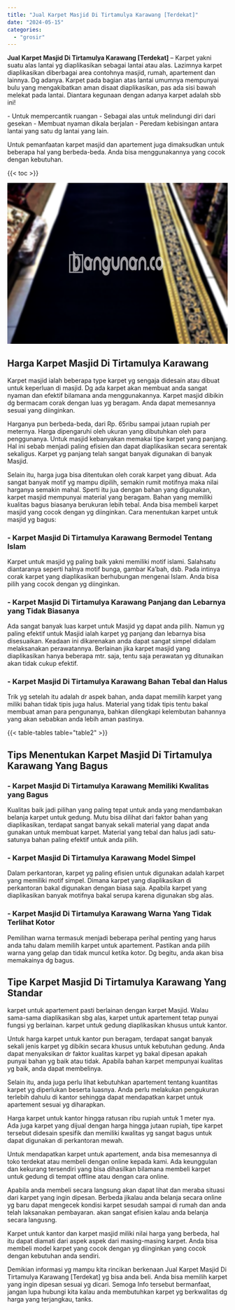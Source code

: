 ```yaml
---
title: "Jual Karpet Masjid Di Tirtamulya Karawang [Terdekat]"
date: "2024-05-15"
categories: 
  - "grosir"
---
```


**Jual Karpet Masjid Di Tirtamulya Karawang \[Terdekat\]** – Karpet yakni suatu alas lantai yg diaplikasikan sebagai lantai atau alas. Lazimnya karpet diaplikasikan diberbagai area contohnya masjid, rumah, apartement dan lainnya. Dg adanya. Karpet pada bagian atas lantai umumnya mempunyai bulu yang mengakibatkan aman disaat diaplikasikan, pas ada sisi bawah melekat pada lantai. Diantara kegunaan dengan adanya karpet adalah sbb ini!

\- Untuk mempercantik ruangan - Sebagai alas untuk melindungi diri dari gesekan - Membuat nyaman dikala berjalan - Peredam kebisingan antara lantai yang satu dg lantai yang lain.

Untuk pemanfaatan karpet masjid dan apartement juga dimaksudkan untuk beberapa hal yang berbeda-beda. Anda bisa menggunakannya yang cocok dengan kebutuhan.

{{< toc >}}

![Jual Karpet Masjid Di Tirtamulya Karawang [Terdekat]](/images/grosir-karpet-murah-78.png)

## Harga Karpet Masjid Di Tirtamulya Karawang

Karpet masjid ialah beberapa type karpet yg sengaja didesain atau dibuat untuk keperluan di masjid. Dg ada karpet akan membuat anda sangat nyaman dan efektif bilamana anda menggunakannya. Karpet masjid dibikin dg bermacam corak dengan luas yg beragam. Anda dapat memesannya sesuai yang diinginkan.

Harganya pun berbeda-beda, dari Rp. 65ribu sampai jutaan rupiah per meternya. Harga dipengaruhi oleh ukuran yang dibutuhkan oleh para penggunanya. Untuk masjid kebanyakan memakai tipe karpet yang panjang. Hal ini sebab menjadi paling efisien dan dapat diaplikasikan secara serentak sekaligus. Karpet yg panjang telah sangat banyak digunakan di banyak Masjid.

Selain itu, harga juga bisa ditentukan oleh corak karpet yang dibuat. Ada sangat banyak motif yg mampu dipilih, semakin rumit motifnya maka nilai harganya semakin mahal. Sperti itu jua dengan bahan yang digunakan, karpet masjid mempunyai material yang beragam. Bahan yang memiliki kualitas bagus biasanya berukuran lebih tebal. Anda bisa membeli karpet masjid yang cocok dengan yg diinginkan. Cara menentukan karpet untuk masjid yg bagus:

### \- Karpet Masjid Di Tirtamulya Karawang Bermodel Tentang Islam

Karpet untuk masjid yg paling baik yakni memiliki motif islami. Salahsatu diantaranya seperti halnya motif bunga, gambar Ka’bah, dsb. Pada intinya corak karpet yang diaplikasikan berhubungan mengenai Islam. Anda bisa pilih yang cocok dengan yg diinginkan.

### \- Karpet Masjid Di Tirtamulya Karawang Panjang dan Lebarnya yang Tidak Biasanya

Ada sangat banyak luas karpet untuk Masjid yg dapat anda pilih. Namun yg paling efektif untuk Masjid ialah karpet yg panjang dan lebarnya bisa disesuaikan. Keadaan ini dikarenakan anda dapat sangat simpel didalam melaksanakan perawatannya. Berlainan jika karpet masjid yang diaplikasikan hanya beberapa mtr. saja, tentu saja perawatan yg ditunaikan akan tidak cukup efektif.

### \- Karpet Masjid Di Tirtamulya Karawang Bahan Tebal dan Halus

Trik yg setelah itu adalah dr aspek bahan, anda dapat memilih karpet yang miliki bahan tidak tipis juga halus. Material yang tidak tipis tentu bakal membuat aman para pengunanya, bahkan dilengkapi kelembutan bahannya yang akan sebabkan anda lebih aman pastinya.

{{< table-tables table="table2" >}}

## Tips Menentukan Karpet Masjid Di Tirtamulya Karawang Yang Bagus

### \- Karpet Masjid Di Tirtamulya Karawang Memiliki Kwalitas yang Bagus

Kualitas baik jadi pilihan yang paling tepat untuk anda yang mendambakan belanja karpet untuk gedung. Mutu bisa dilihat dari faktor bahan yang diaplikasikan, terdapat sangat banyak sekali material yang dapat anda gunakan untuk membuat karpet. Material yang tebal dan halus jadi satu-satunya bahan paling efektif untuk anda pilih.

### \- Karpet Masjid Di Tirtamulya Karawang Model Simpel

Dalam perkantoran, karpet yg paling efisien untuk digunakan adalah karpet yang memiliki motif simpel. Dimana karpet yang diaplikasikan di perkantoran bakal digunakan dengan biasa saja. Apabila karpet yang diaplikasikan banyak motifnya bakal serupa karena digunakan sbg alas.

### \- Karpet Masjid Di Tirtamulya Karawang Warna Yang Tidak Terlihat Kotor

Pemilihan warna termasuk menjadi beberapa perihal penting yang harus anda tahu dalam memilih karpet untuk apartement. Pastikan anda pilih warna yang gelap dan tidak muncul ketika kotor. Dg begitu, anda akan bisa memakainya dg bagus.

## Tipe Karpet Masjid Di Tirtamulya Karawang Yang Standar

karpet untuk apartement pasti berlainan dengan karpet Masjid. Walau sama-sama diaplikasikan sbg alas, karpet untuk apartement tetap punyai fungsi yg berlainan. karpet untuk gedung diaplikasikan khusus untuk kantor.

Untuk harga karpet untuk kantor pun beragam, terdapat sangat banyak sekali jenis karpet yg dibikin secara khusus untuk kebutuhan gedung. Anda dapat menyaksikan dr faktor kualitas karpet yg bakal dipesan apakah punyai bahan yg baik atau tidak. Apabila bahan karpet mempunyai kualitas yg baik, anda dapat membelinya.

Selain itu, anda juga perlu lihat kebutuhkan apartement tentang kuantitas karpet yg diperlukan beserta luasnya. Anda perlu melakukan pengukuran terlebih dahulu di kantor sehingga dapat mendapatkan karpet untuk apartement sesuai yg diharapkan.

Harga karpet untuk kantor hingga ratusan ribu rupiah untuk 1 meter nya. Ada juga karpet yang dijual dengan harga hingga jutaan rupiah, tipe karpet tersebut didesain spesifik dan memiliki kwalitas yg sangat bagus untuk dapat digunakan di perkantoran mewah.

Untuk mendapatkan karpet untuk apartement, anda bisa memesannya di toko terdekat atau membeli dengan online kepada kami. Ada keunggulan dan kekurang tersendiri yang bisa dihasilkan bilamana membeli karpet untuk gedung di tempat offline atau dengan cara online.

Apabila anda membeli secara langsung akan dapat lihat dan meraba situasi dari karpet yang ingin dipesan. Berbeda jikalau anda belanja secara online yg baru dapat mengecek kondisi karpet sesudah sampai di rumah dan anda telah laksanakan pembayaran. akan sangat efisien kalau anda belanja secara langusng.

Karpet untuk kantor dan karpet masjid miliki nilai harga yang berbeda, hal itu dapat diamati dari aspek aspek dari masing-masing karpet. Anda bisa membeli model karpet yang cocok dengan yg diinginkan yang cocok dengan kebutuhan anda sendiri.

Demikian informasi yg mampu kita rincikan berkenaan Jual Karpet Masjid Di Tirtamulya Karawang \[Terdekat\] yg bisa anda beli. Anda bisa memilih karpet yang ingin dipesan sesuai yg dicari. Semoga Info tersebut bermanfaat, jangan lupa hubungi kita kalau anda membutuhkan karpet yg berkwalitas dg harga yang terjangkau, tanks.
